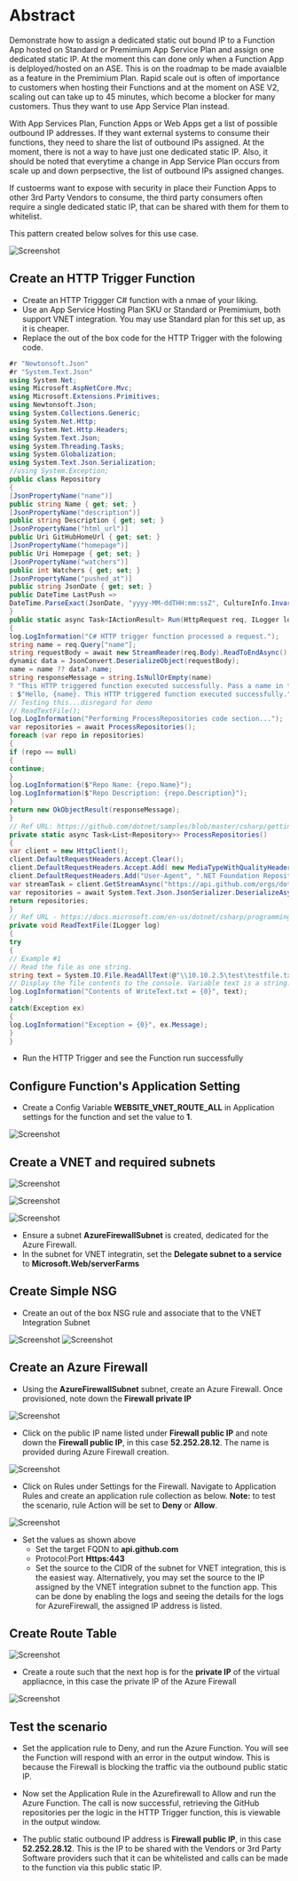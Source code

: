 # Abstract

Demonstrate how to assign a dedicated static out bound IP to a Function App hosted on Standard or Premimium App Service Plan and assign one dedicated static IP. At the moment this 
can done only when a Function App is delployed/hosted on an ASE. This is on the roadmap to be made avaialble as a feature in the Premimium Plan. Rapid scale out is often of importance to customers 
when hosting their Functions and at the moment on ASE V2, scaling out can take up to 45 minutes, which become a blocker for many customers. 
Thus they want to use App Service Plan instead. 

With App Services Plan, Function Apps or Web Apps get a list of possible outbound IP addresses. If they want external systems to consume their functions, they need to share the list of outbound IPs assigned.
At the moment, there is not a way to have just one dedicated static IP. Also, it should be noted that everytime a change in App Service Plan occurs from scale up and down perpsective,
the list of outbound IPs assigned changes.

If custoerms want to expose with security in place their Function Apps to other 3rd Party Vendors to consume, the third party consumers often require a single dedicated static IP,
that can be shared with them for them to whitelist. 

This pattern created below solves for this use case.

![Screenshot](media/app-service-function-apps/function-app-vnet-integration-dmz-reference-architectures.png)

## Create an HTTP Trigger Function
- Create an HTTP Triggger C# function with a nmae of your liking.
- Use an App Service Hosting Plan SKU or Standard or Premimium, both support VNET integration. You may use Standard plan for this set up, as it is cheaper.
- Replace the out of the box code for the HTTP Trigger with the folowing code.

```` C#
#r "Newtonsoft.Json"
#r "System.Text.Json"
using System.Net;
using Microsoft.AspNetCore.Mvc;
using Microsoft.Extensions.Primitives;
using Newtonsoft.Json;
using System.Collections.Generic;
using System.Net.Http;
using System.Net.Http.Headers;
using System.Text.Json;
using System.Threading.Tasks;
using System.Globalization;
using System.Text.Json.Serialization;
//using System.Exception;
public class Repository
{
[JsonPropertyName("name")]
public string Name { get; set; }
[JsonPropertyName("description")]
public string Description { get; set; }
[JsonPropertyName("html_url")]
public Uri GitHubHomeUrl { get; set; }
[JsonPropertyName("homepage")]
public Uri Homepage { get; set; }
[JsonPropertyName("watchers")]
public int Watchers { get; set; }
[JsonPropertyName("pushed_at")]
public string JsonDate { get; set; }
public DateTime LastPush =>
DateTime.ParseExact(JsonDate, "yyyy-MM-ddTHH:mm:ssZ", CultureInfo.InvariantCulture);
}
public static async Task<IActionResult> Run(HttpRequest req, ILogger log)
{ 
log.LogInformation("C# HTTP trigger function processed a request.");
string name = req.Query["name"];
string requestBody = await new StreamReader(req.Body).ReadToEndAsync();
dynamic data = JsonConvert.DeserializeObject(requestBody);
name = name ?? data?.name;
string responseMessage = string.IsNullOrEmpty(name)
? "This HTTP triggered function executed successfully. Pass a name in the query string or in the request body for a personalized response."
: $"Hello, {name}. This HTTP triggered function executed successfully.";
// Testing this...disregard for demo
// ReadTextFile();
log.LogInformation("Performing ProcessRepositories code section...");
var repositories = await ProcessRepositories();
foreach (var repo in repositories)
{
if (repo == null)
{
continue;
}
log.LogInformation($"Repo Name: {repo.Name}");
log.LogInformation($"Repo Description: {repo.Description}");
}
return new OkObjectResult(responseMessage);
}
// Ref URL: https://github.com/dotnet/samples/blob/master/csharp/getting-started/console-webapiclient/Program.cs
private static async Task<List<Repository>> ProcessRepositories()
{
var client = new HttpClient();
client.DefaultRequestHeaders.Accept.Clear();
client.DefaultRequestHeaders.Accept.Add( new MediaTypeWithQualityHeaderValue("application/vnd.github.v3+json") );
client.DefaultRequestHeaders.Add("User-Agent", ".NET Foundation Repository Reporter");
var streamTask = client.GetStreamAsync("https://api.github.com/orgs/dotnet/repos");
var repositories = await System.Text.Json.JsonSerializer.DeserializeAsync<List<Repository>>(await streamTask);
return repositories;
}
// Ref URL - https://docs.microsoft.com/en-us/dotnet/csharp/programming-guide/file-system/how-to-read-from-a-text-file
private void ReadTextFile(ILogger log)
{
try
{
// Example #1
// Read the file as one string.
string text = System.IO.File.ReadAllText(@"\\10.10.2.5\test\testfile.txt");
// Display the file contents to the console. Variable text is a string.
log.LogInformation("Contents of WriteText.txt = {0}", text);
}
catch(Exception ex)
{
log.LogInformation("Exception = {0}", ex.Message);
}
}

````
 - Run the HTTP Trigger and see the Function run successfully

## Configure Function's Application Setting
- Create a Config Variable **WEBSITE_VNET_ROUTE_ALL** in Application settings for the function and set the value to **1**.

![Screenshot](media/app-service-function-apps/Set-website-vnet-route-all-to-1-function-app-configuration.png)

## Create a VNET and required subnets

![Screenshot](media/app-service-function-apps/VNET-with-AzureFirewallSubnet.png)

![Screenshot](media/app-service-function-apps/Subnet-for-VNET-integration-resized.png)

![Screenshot](media/app-service-function-apps/VNET-integrationsubnet-delegate-subnet-to-server-farmpng-resized.png)

- Ensure a subnet **AzureFirewallSubnet** is created, dedicated for the Azure Firewall.
- In the subnet for VNET integratin, set the **Delegate subnet to a service** to **Microsoft.Web/serverFarms**

## Create Simple NSG

- Create an out of the box NSG rule and associate that to the VNET Integration Subnet

![Screenshot](media/app-service-function-apps/InboundNSG-resized.png)
![Screenshot](media/app-service-function-apps/OutboundNSG-resized.png)

## Create an Azure Firewall
- Using the **AzureFirewallSubnet** subnet, create an Azure Firewall. Once provisioned, note down the **Firewall private IP**

![Screenshot](media/app-service-function-apps/Create-AzureFirewall-resized.png)

- Click on the public IP name listed under **Firewall public IP** and note down the **Firewall public IP**, in this case **52.252.28.12**. The name is provided during Azure Firewall creation. 

![Screenshot](media/app-service-function-apps/Azurefirewall-public-ip-configuration-resized.png)

- Click on Rules under Settings for the Firewall. Navigate to Application Rules and create an application rule collection as below. **Note:** to test the scenario, rule Action will be set to **Deny** or **Allow**. 

![Screenshot](media/app-service-function-apps/Edit-Firewall-Rule-Deny-resized.png)

- Set the values as shown above
   - Set the target FQDN to **api.github.com**
   - Protocol:Port **Https:443**
   - Set the source to the CIDR of the subnet for VNET integration, this is the easiest way. Alternatively, you may set the source to the IP assigned by the VNET integration subnet to the function app. This can be done by enabling the logs and seeing the details for the logs for AzureFirewall, the assigned IP address is listed. 

## Create Route Table

![Screenshot](media/app-service-function-apps/Create-route-table-resized.png)

- Create a route such that the next hop is for the **private IP** of the virtual appliacnce, in this case the private IP of the Azure Firewall

![Screenshot](media/app-service-function-apps/Set-route-for-route-table-resized.png)

## Test the scenario
- Set the application rule to Deny, and run the Azure Function. You will see the Function will respond with an error in the output window. This is because the Firewall is blocking the traffic via the outbound public static IP.

- Now set the Application Rule in the Azurefirewall to Allow and run the Azure Function. The call is now successful, retrieving the GitHub repositories per the logic in the HTTP Trigger function, this is viewable in the output window. 

- The public static outbound IP address is **Firewall public IP**, in this case **52.252.28.12**. This is the IP to be shared with the Vendors or 3rd Party Software providers such that it can be whitelisted and calls can be made to the function via this public static IP.
